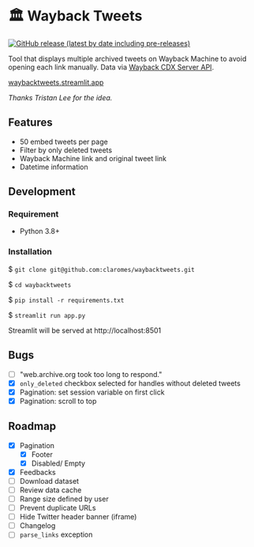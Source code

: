 # 🏛️ Wayback Tweets

[![GitHub release (latest by date including pre-releases)](https://img.shields.io/github/v/release/claromes/waybacktweets?include_prereleases)](https://github.com/claromes/waybacktweets/releases)

Tool that displays multiple archived tweets on Wayback Machine to avoid opening each link manually. Data via [Wayback CDX Server API](https://github.com/internetarchive/wayback/tree/master/wayback-cdx-server).

[waybacktweets.streamlit.app](https://waybacktweets.streamlit.app/)

*Thanks Tristan Lee for the idea.*

## Features

- 50 embed tweets per page
- Filter by only deleted tweets
- Wayback Machine link and original tweet link
- Datetime information

## Development

### Requirement

- Python 3.8+

### Installation

$ `git clone git@github.com:claromes/waybacktweets.git`

$ `cd waybacktweets`

$ `pip install -r requirements.txt`

$ `streamlit run app.py`

Streamlit will be served at http://localhost:8501

## Bugs

- [ ] "web.archive.org took too long to respond."
- [x] `only_deleted` checkbox selected for handles without deleted tweets
- [x] Pagination: set session variable on first click
- [x] Pagination: scroll to top

## Roadmap

- [x] Pagination
    - [x] Footer
    - [x] Disabled/ Empty
- [x] Feedbacks
- [ ] Download dataset
- [ ] Review data cache
- [ ] Range size defined by user
- [ ] Prevent duplicate URLs
- [ ] Hide Twitter header banner (iframe)
- [ ] Changelog
- [ ] `parse_links` exception
